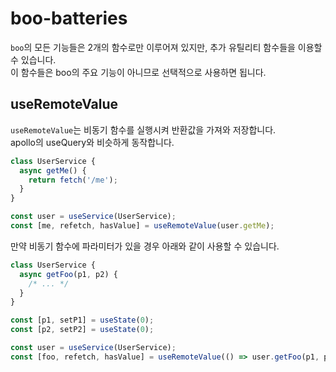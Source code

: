 boo-batteries
====

`boo`의 모든 기능들은 2개의 함수로만 이루어져 있지만, 추가 유틸리티 함수들을 이용할 수 있습니다.<br>
이 함수들은 boo의 주요 기능이 아니므로 선택적으로 사용하면 됩니다.

useRemoteValue
----

`useRemoteValue`는 비동기 함수를 실행시켜 반환값을 가져와 저장합니다.<br>
apollo의 useQuery와 비슷하게 동작합니다.

```jsx
class UserService {
  async getMe() {
    return fetch('/me');
  }
}
```

```jsx
const user = useService(UserService);
const [me, refetch, hasValue] = useRemoteValue(user.getMe);
```


만약 비동기 함수에 파라미터가 있을 경우 아래와 같이 사용할 수 있습니다.

```jsx
class UserService {
  async getFoo(p1, p2) {
    /* ... */
  }
}
```
```jsx
const [p1, setP1] = useState(0);
const [p2, setP2] = useState(0);

const user = useService(UserService);
const [foo, refetch, hasValue] = useRemoteValue(() => user.getFoo(p1, p2), [p1, p2]);
```
